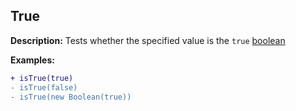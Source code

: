 ## True
**Description:** Tests whether the specified value is the `true` [boolean](https://developer.mozilla.org/en-US/docs/Web/JavaScript/Reference/Global_Objects/Boolean)

**Examples:**
``` diff
+ isTrue(true)
- isTrue(false)
- isTrue(new Boolean(true))
```

